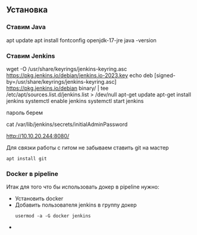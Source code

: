 ## Установка
### Ставим Java
apt update
apt install fontconfig openjdk-17-jre
java -version


### Ставим Jenkins
 wget -O /usr/share/keyrings/jenkins-keyring.asc \
  https://pkg.jenkins.io/debian/jenkins.io-2023.key
echo deb [signed-by=/usr/share/keyrings/jenkins-keyring.asc] \
  https://pkg.jenkins.io/debian binary/ | tee \
  /etc/apt/sources.list.d/jenkins.list > /dev/null
 apt-get update
 apt-get install jenkins
systemctl enable jenkins
systemctl start jenkins

пароль берем 

cat /var/lib/jenkins/secrets/initialAdminPassword

 http://10.10.20.244:8080/

 Для связки работы с гитом не забываем ставить git на мастер
 ```
 apt install git
 ```
 ### Docker в pipeline
 Итак для того что бы использовать докер в pipeline нужно:
 - Установить docker
 - Добавить пользователя jenkins в группу докер
   ```
   usermod -a -G docker jenkins
   ```
 - 
 

